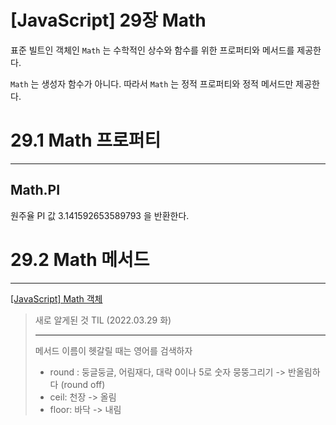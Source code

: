 # [JavaScript] 29장 Math

표준 빌트인 객체인 `Math` 는 수학적인 상수와 함수를 위한 프로퍼티와 메서드를 제공한다.

`Math` 는 생성자 함수가 아니다. 따라서 `Math` 는 정적 프로퍼티와 정적 메서드만 제공한다.

# 29.1 Math 프로퍼티

---

## Math.PI

원주율 PI 값 3.141592653589793 을 반환한다.

# 29.2 Math 메서드

---

[[JavaScript] Math 객체](https://www.notion.so/JavaScript-Math-827308aa2cb14f57b237820936e31395) 

> 새로 알게된 것 TIL (2022.03.29 화)
> 
> 
> ---
> 
> 메서드 이름이 헷갈릴 때는 영어를 검색하자
> 
> - round : 둥글둥글, 어림재다, 대략 0이나 5로 숫자 뭉뚱그리기 -> 반올림하다 (round off)
> - ceil: 천장 -> 올림
> - floor: 바닥 -> 내림